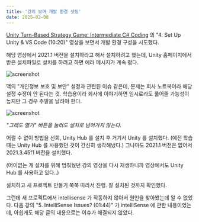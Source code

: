 ```yaml
---
title: '강의 보며 개발 환경 셋팅'
date: 2025-02-08
---
```


[Unity Turn-Based Strategy Game: Intermediate C# Coding](https://www.udemy.com/course/unity-turn-based-strategy/) 의 "4. Set Up Unity & VS Code (10:20)" 영상을 보면서 개발 환경 구성을 시도했다.

해당 영상에서 2021.1 버전을 설치하라고 해서 설치하려고 했는데, Unity 홈페이지에서 받은 설치파일로 설치를 하려고 하면 에러 메시지가 계속 떴다.

![screenshot](/images/250208-1.png)

맥의 "개인정보 보호 및 보안" 설정과 관련된 이슈 같은데, 문제는 회사 노트북이라 해당 설정 수정이 안 된다는 것. 학습용이라 회사에 이야기하면 임시로라도 풀어줄 가능성이 높지만 그 경우 주말을 날려야 한다.

![screenshot](/images/250208-2.png)

*"그래도 열기" 버튼을 눌러도 설치로 넘어가지 않는다.*

어쩔 수 없이 방법을 선회, Unity Hub 를 설치 후 거기서 Unity 를 설치했다. (예전 학습 때는 Unity Hub 를 사용했던 것이 간신히 생각해냈다.) 그나마도 2021.1 버전은 없어서 2021.3.45f1 버전을 설치했다.

(어이없는 게 설치를 위해 멈춰뒀던 강의 영상을 다시 재생하니까 영상에서도 Unity Hub 를 사용하고 있다..)

설치하고 새 프로젝트 만들기 쭉쭉 따라서 진행. 잘 설치된 것까지 확인했다.

그런데 새 프로젝트에서 intellisense 가 작동하지 않아서 원인을 찾아봤는데 알 수 없었다. 다음 강의 "5. IntelliSense Issues? (01:44)" 가 intelliSense 에 관한 내용이었는데, 아쉽게도 해당 글의 내용으로는 이슈가 해결되지 않았다.